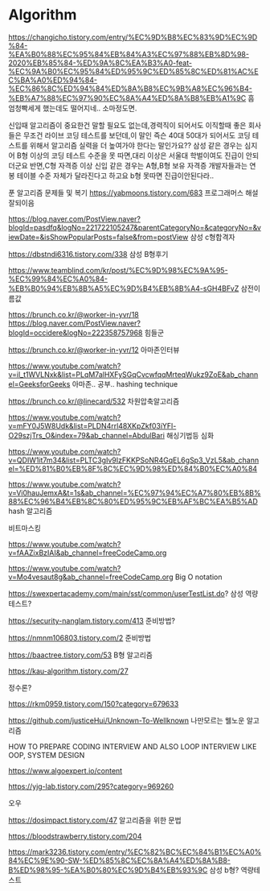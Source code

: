 # Algorithm

https://changicho.tistory.com/entry/%EC%9D%B8%EC%83%9D%EC%9D%84-%EA%B0%88%EC%95%84%EB%84%A3%EC%97%88%EB%8D%98-2020%EB%85%84-%ED%9A%8C%EA%B3%A0-feat-%EC%9A%B0%EC%95%84%ED%95%9C%ED%85%8C%ED%81%AC%EC%BA%A0%ED%94%84-%EC%86%8C%ED%94%84%ED%8A%B8%EC%9B%A8%EC%96%B4-%EB%A7%88%EC%97%90%EC%8A%A4%ED%8A%B8%EB%A1%9C
흠 엄청빡세게 했는데도 떨어지네.. 소마정도면. 


신입때 알고리즘이 중요한건 말할 필요도 없는데,경력직이 되어서도 이직할때 좋은 회사들은 무조건 라이브 코딩 테스트를 보던데,이 말인 즉슨 40대 50대가 되어서도 코딩 테스트를 위해서 알고리즘 실력을 더 높여가야 한다는 말인가요?? 삼성 같은 경우는 심지어 B형 이상의 코딩 테스트 수준을 못 따면,대리 이상은 서울대 학벌이여도 진급이 안되더군요 반면,C형 자격증 이상 신입 같은 경우는 A형,B형 보유 자격증 개발자들과는 연봉 테이블 수준 자체가 달라진다고 하고요
b형 못따면 진급이안된다라..

푼 알고리즘 문제들 및 복기
https://yabmoons.tistory.com/683
프로그래머스 해설잘되이음

https://blog.naver.com/PostView.naver?blogId=pasdfq&logNo=221722105247&parentCategoryNo=&categoryNo=&viewDate=&isShowPopularPosts=false&from=postView
삼성 c형합격자

https://dbstndi6316.tistory.com/338
삼성 B형후기


https://www.teamblind.com/kr/post/%EC%9D%98%EC%9A%95-%EC%99%84%EC%A0%84-%EB%B0%94%EB%8B%A5%EC%9D%B4%EB%8B%A4-sGH4BFvZ
삼전이름값

https://brunch.co.kr/@worker-in-yvr/18
https://blog.naver.com/PostView.naver?blogId=occidere&logNo=222358757968
힘들군

https://brunch.co.kr/@worker-in-yvr/12
아마존인터뷰


https://www.youtube.com/watch?v=il_t1WVLNxk&list=PLqM7alHXFySGqCvcwfqqMrteqWukz9ZoE&ab_channel=GeeksforGeeks
아마존.. 공부..
hashing technique

https://brunch.co.kr/@linecard/532
차원압축알고리즘

https://www.youtube.com/watch?v=mFY0J5W8Udk&list=PLDN4rrl48XKpZkf03iYFl-O29szjTrs_O&index=79&ab_channel=AbdulBari
해싱기법등 심화

https://www.youtube.com/watch?v=QDIW1it7m34&list=PLTC3gIv9IzFKKPSoNR4GqEL6gSp3_VzL5&ab_channel=%ED%81%B0%EB%8F%8C%EC%9D%98%ED%84%B0%EC%A0%84

https://www.youtube.com/watch?v=Vi0hauJemxA&t=1s&ab_channel=%EC%97%94%EC%A7%80%EB%8B%88%EC%96%B4%EB%8C%80%ED%95%9C%EB%AF%BC%EA%B5%AD
hash 알고리즘

비트마스킹

https://www.youtube.com/watch?v=fAAZixBzIAI&ab_channel=freeCodeCamp.org


https://www.youtube.com/watch?v=Mo4vesaut8g&ab_channel=freeCodeCamp.org
Big O notation

https://swexpertacademy.com/main/sst/common/userTestList.do?
삼성 역량테스트?

https://security-nanglam.tistory.com/413
준비방법?

https://nmnm106803.tistory.com/2
준비방법

https://baactree.tistory.com/53
B형 알고리즘

https://kau-algorithm.tistory.com/27

정수론?

https://rkm0959.tistory.com/150?category=679633


https://github.com/justiceHui/Unknown-To-Wellknown
나만모르는 웰노운 알고리즘

HOW TO PREPARE CODING INTERVIEW AND ALSO LOOP INTERVIEW LIKE OOP, SYSTEM DESIGN

https://www.algoexpert.io/content


https://yjg-lab.tistory.com/295?category=969260

오우

https://dosimpact.tistory.com/47
알고리즘을 위한 문법

https://bloodstrawberry.tistory.com/204


https://mark3236.tistory.com/entry/%EC%82%BC%EC%84%B1%EC%A0%84%EC%9E%90-SW-%ED%85%8C%EC%8A%A4%ED%8A%B8-B%ED%98%95-%EA%B0%80%EC%9D%B4%EB%93%9C
삼성 b형? 역량테스트
